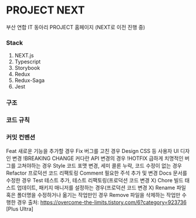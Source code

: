 <h1>PROJECT NEXT</h1>
부산 연합 IT 동아리 PROJECT 홈페이지 (NEXT로 이전 진행 중)

<h3>Stack</h3>
<ol>
  <li>NEXT.js</li>
  <li>Typescript</li>
  <li>Storybook</li>
  <li>Redux</li>
  <li>Redux-Saga</li>
  <li>Jest</li>
</ol>

<h3>구조</h3>

<h3>코드 규칙</h3>

### 커밋 컨벤션
Feat	새로운 기능을 추가할 경우
Fix	버그를 고친 경우
Design	CSS 등 사용자 UI 디자인 변경
!BREAKING CHANGE	커다란 API 변경의 경우
!HOTFIX	급하게 치명적인 버그를 고쳐야하는 경우
Style	코드 포맷 변경, 세미 콜론 누락, 코드 수정이 없는 경우
Refactor	프로덕션 코드 리팩토링
Comment	필요한 주석 추가 및 변경
Docs	문서를 수정한 경우
Test	테스트 추가, 테스트 리팩토링(프로덕션 코드 변경 X)
Chore	빌드 태스트 업데이트, 패키지 매니저를 설정하는 경우(프로덕션 코드 변경 X)
Rename	파일 혹은 폴더명을 수정하거나 옮기는 작업만인 경우
Remove	파일을 삭제하는 작업만 수행한 경우
출처: https://overcome-the-limits.tistory.com/6?category=923736 [Plus Ultra]
